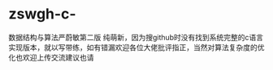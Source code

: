 # zswgh-c-
数据结构与算法严蔚敏第二版  纯萌新，因为搜github时没有找到系统完整的c语言实现版本，就以写带练，如有错漏欢迎各位大佬批评指正，当然对算法复杂度的优化也欢迎上传交流建议也请
